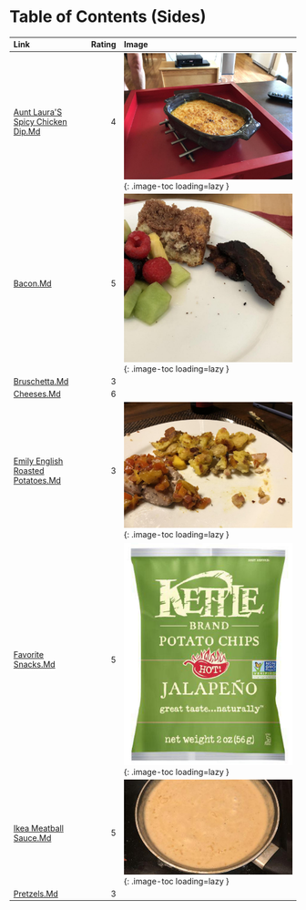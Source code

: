 # Table of Contents (Sides)

| Link                                                                     |   Rating | Image                                                                                                     |
|:-------------------------------------------------------------------------|---------:|:----------------------------------------------------------------------------------------------------------|
| [Aunt Laura'S Spicy Chicken Dip.Md](./aunt_laura's_spicy_chicken_dip.md) |        4 | ![aunt_laura's_spicy_chicken_dip.jpeg](./aunt_laura's_spicy_chicken_dip.jpeg){: .image-toc loading=lazy } |
| [Bacon.Md](./bacon.md)                                                   |        5 | ![bacon.jpeg](./bacon.jpeg){: .image-toc loading=lazy }                                                   |
| [Bruschetta.Md](./bruschetta.md)                                         |        3 | <!-- TODO: Capture image -->                                                                              |
| [Cheeses.Md](./cheeses.md)                                               |        6 | <!-- TODO: Capture image -->                                                                              |
| [Emily English Roasted Potatoes.Md](./emily_english_roasted_potatoes.md) |        3 | ![emily_english_roasted_potatoes.jpeg](./emily_english_roasted_potatoes.jpeg){: .image-toc loading=lazy } |
| [Favorite Snacks.Md](./favorite_snacks.md)                               |        5 | ![favorite_snacks.jpg](./favorite_snacks.jpg){: .image-toc loading=lazy }                                 |
| [Ikea Meatball Sauce.Md](./ikea_meatball_sauce.md)                       |        5 | ![ikea_meatball_sauce.jpeg](./ikea_meatball_sauce.jpeg){: .image-toc loading=lazy }                       |
| [Pretzels.Md](./pretzels.md)                                             |        3 | <!-- TODO: Capture image -->                                                                              |

